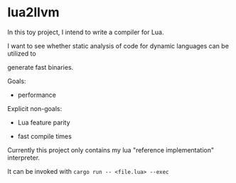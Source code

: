 lua2llvm
========

In this toy project, I intend to write a compiler for Lua.

I want to see whether static analysis of code for dynamic languages can be utilized to

generate fast binaries.


Goals:

- performance


Explicit non-goals:

- Lua feature parity

- fast compile times


Currently this project only contains my lua "reference implementation" interpreter.

It can be invoked with `cargo run -- <file.lua> --exec`
